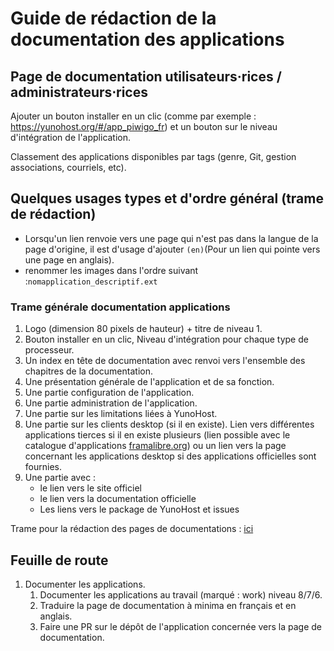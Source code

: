 # Guide de rédaction de la documentation des applications

## Page de documentation utilisateurs·rices / administrateurs⋅rices

Ajouter un bouton installer en un clic (comme par exemple : https://yunohost.org/#/app_piwigo_fr) et un bouton sur le niveau d'intégration de l'application.

Classement des applications disponibles par tags (genre, Git, gestion associations, courriels, etc).

## Quelques usages types et d'ordre général (trame de rédaction)

 + Lorsqu'un lien renvoie vers une page qui n'est pas dans la langue de la page d'origine, il est d'usage d'ajouter `(en)`(Pour un lien qui pointe vers une page en anglais).
 + renommer les images dans l'ordre suivant :`nomapplication_descriptif.ext`

### Trame générale documentation applications

 1. Logo (dimension 80 pixels de hauteur) + titre de niveau 1.
 1. Bouton installer en un clic, Niveau d'intégration pour chaque type de processeur.
 1. Un index en tête de documentation avec renvoi vers l'ensemble des chapitres de la documentation.
 1. Une présentation générale de l'application et de sa fonction.
 2. Une partie configuration de l'application.
 1. Une partie administration de l'application.
 1. Une partie sur les limitations liées à YunoHost.
 1. Une partie sur les clients desktop (si il en existe). Lien vers différentes applications tierces si il en existe plusieurs (lien possible avec le catalogue d'applications [framalibre.org](https://framalibre.org)) ou un lien vers la page concernant les applications desktop si des applications officielles sont fournies.
 1. Une partie avec :
    - le lien vers le site officiel
    - le lien vers la documentation officielle
    - Les liens vers le package de YunoHost et issues

Trame pour la rédaction des pages de documentations : [ici](/app_writing_guide)

## Feuille de route

1. Documenter les applications.
   1. Documenter les applications au travail (marqué : work) niveau 8/7/6.
   1. Traduire la page de documentation à minima en français et en anglais.
   1. Faire une PR sur le dépôt de l'application concernée vers la page de documentation.
